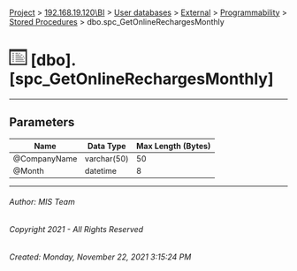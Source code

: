 #### 

[Project](../../../../../index.md) > [192.168.19.120\\BI](../../../../index.md) > [User databases](../../../index.md) > [External](../../index.md) > [Programmability](../index.md) > [Stored Procedures](Stored_Procedures.md) > dbo.spc_GetOnlineRechargesMonthly

# ![Stored Procedures](../../../../../Images/StoredProcedure32.png) [dbo].[spc_GetOnlineRechargesMonthly]

---

## <a name="#parameters"></a>Parameters

| Name | Data Type | Max Length (Bytes) |
|---|---|---|
| @CompanyName | varchar(50) | 50 |
| @Month | datetime | 8 |


---

###### Author:  MIS Team

###### Copyright 2021 - All Rights Reserved

###### Created: Monday, November 22, 2021 3:15:24 PM

